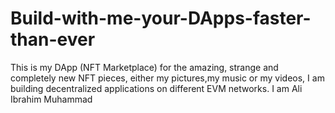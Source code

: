 # Build-with-me-your-DApps-faster-than-ever
This is my DApp (NFT Marketplace) for the amazing, strange and completely new NFT pieces, either my pictures,my music or my videos, I am building decentralized applications on different EVM networks. I am Ali Ibrahim Muhammad
